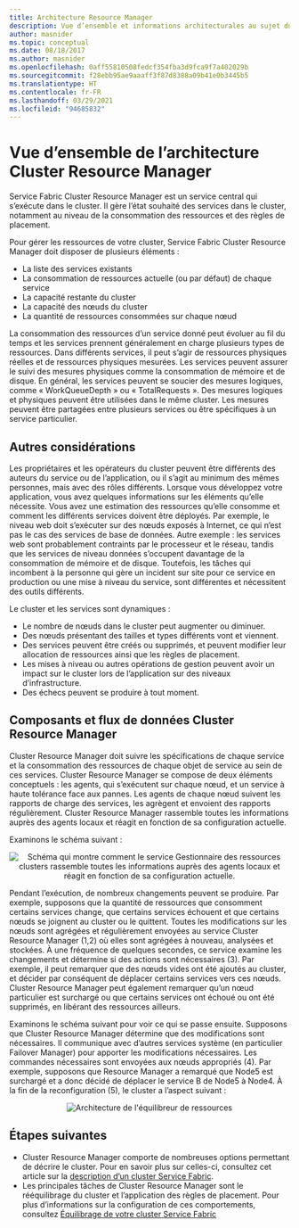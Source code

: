 ```yaml
---
title: Architecture Resource Manager
description: Vue d’ensemble et informations architecturales au sujet du service Azure Service Fabric Cluster Resource Manager.
author: masnider
ms.topic: conceptual
ms.date: 08/18/2017
ms.author: masnider
ms.openlocfilehash: 0aff55810508fedcf354fba3d9fca9f7a402029b
ms.sourcegitcommit: f28ebb95ae9aaaff3f87d8388a09b41e0b3445b5
ms.translationtype: HT
ms.contentlocale: fr-FR
ms.lasthandoff: 03/29/2021
ms.locfileid: "94685832"
---
```

# <a name="cluster-resource-manager-architecture-overview"></a>Vue d’ensemble de l’architecture Cluster Resource Manager
Service Fabric Cluster Resource Manager est un service central qui s’exécute dans le cluster. Il gère l’état souhaité des services dans le cluster, notamment au niveau de la consommation des ressources et des règles de placement. 

Pour gérer les ressources de votre cluster, Service Fabric Cluster Resource Manager doit disposer de plusieurs éléments :

- La liste des services existants
- La consommation de ressources actuelle (ou par défaut) de chaque service 
- La capacité restante du cluster 
- La capacité des nœuds du cluster 
- La quantité de ressources consommées sur chaque nœud

La consommation des ressources d’un service donné peut évoluer au fil du temps et les services prennent généralement en charge plusieurs types de ressources. Dans différents services, il peut s’agir de ressources physiques réelles et de ressources physiques mesurées. Les services peuvent assurer le suivi des mesures physiques comme la consommation de mémoire et de disque. En général, les services peuvent se soucier des mesures logiques, comme « WorkQueueDepth » ou « TotalRequests ». Des mesures logiques et physiques peuvent être utilisées dans le même cluster. Les mesures peuvent être partagées entre plusieurs services ou être spécifiques à un service particulier.

## <a name="other-considerations"></a>Autres considérations
Les propriétaires et les opérateurs du cluster peuvent être différents des auteurs du service ou de l’application, ou il s’agit au minimum des mêmes personnes, mais avec des rôles différents. Lorsque vous développez votre application, vous avez quelques informations sur les éléments qu’elle nécessite. Vous avez une estimation des ressources qu’elle consomme et comment les différents services doivent être déployés. Par exemple, le niveau web doit s’exécuter sur des nœuds exposés à Internet, ce qui n’est pas le cas des services de base de données. Autre exemple : les services web sont probablement contraints par le processeur et le réseau, tandis que les services de niveau données s’occupent davantage de la consommation de mémoire et de disque. Toutefois, les tâches qui incombent à la personne qui gère un incident sur site pour ce service en production ou une mise à niveau du service, sont différentes et nécessitent des outils différents. 

Le cluster et les services sont dynamiques :

- Le nombre de nœuds dans le cluster peut augmenter ou diminuer.
- Des nœuds présentant des tailles et types différents vont et viennent.
- Des services peuvent être créés ou supprimés, et peuvent modifier leur allocation de ressources ainsi que les règles de placement.
- Les mises à niveau ou autres opérations de gestion peuvent avoir un impact sur le cluster lors de l’application sur des niveaux d’infrastructure.
- Des échecs peuvent se produire à tout moment.

## <a name="cluster-resource-manager-components-and-data-flow"></a>Composants et flux de données Cluster Resource Manager
Cluster Resource Manager doit suivre les spécifications de chaque service et la consommation des ressources de chaque objet de service au sein de ces services. Cluster Resource Manager se compose de deux éléments conceptuels : les agents, qui s’exécutent sur chaque nœud, et un service à haute tolérance face aux pannes. Les agents de chaque nœud suivent les rapports de charge des services, les agrègent et envoient des rapports régulièrement. Cluster Resource Manager rassemble toutes les informations auprès des agents locaux et réagit en fonction de sa configuration actuelle.

Examinons le schéma suivant :

<center>

![Schéma qui montre comment le service Gestionnaire des ressources clusters rassemble toutes les informations auprès des agents locaux et réagit en fonction de sa configuration actuelle.][Image1]
</center>

Pendant l’exécution, de nombreux changements peuvent se produire. Par exemple, supposons que la quantité de ressources que consomment certains services change, que certains services échouent et que certains nœuds se joignent au cluster ou le quittent. Toutes les modifications sur les nœuds sont agrégées et régulièrement envoyées au service Cluster Resource Manager (1,2) où elles sont agrégées à nouveau, analysées et stockées. À une fréquence de quelques secondes, ce service examine les changements et détermine si des actions sont nécessaires (3). Par exemple, il peut remarquer que des nœuds vides ont été ajoutés au cluster, et décider par conséquent de déplacer certains services vers ces nœuds. Cluster Resource Manager peut également remarquer qu’un nœud particulier est surchargé ou que certains services ont échoué ou ont été supprimés, en libérant des ressources ailleurs.

Examinons le schéma suivant pour voir ce qui se passe ensuite. Supposons que Cluster Resource Manager détermine que des modifications sont nécessaires. Il communique avec d’autres services système (en particulier Failover Manager) pour apporter les modifications nécessaires. Les commandes nécessaires sont envoyées aux nœuds appropriés (4). Par exemple, supposons que Resource Manager a remarqué que Node5 est surchargé et a donc décidé de déplacer le service B de Node5 à Node4. À la fin de la reconfiguration (5), le cluster a l’aspect suivant :

<center>

![Architecture de l'équilibreur de ressources][Image2]
</center>

## <a name="next-steps"></a>Étapes suivantes
- Cluster Resource Manager comporte de nombreuses options permettant de décrire le cluster. Pour en savoir plus sur celles-ci, consultez cet article sur la [description d’un cluster Service Fabric](./service-fabric-cluster-resource-manager-cluster-description.md).
- Les principales tâches de Cluster Resource Manager sont le rééquilibrage du cluster et l’application des règles de placement. Pour plus d’informations sur la configuration de ces comportements, consultez [Équilibrage de votre cluster Service Fabric](./service-fabric-cluster-resource-manager-balancing.md)

[Image1]:./media/service-fabric-cluster-resource-manager-architecture/Service-Fabric-Resource-Manager-Architecture-Activity-1.png
[Image2]:./media/service-fabric-cluster-resource-manager-architecture/Service-Fabric-Resource-Manager-Architecture-Activity-2.png
